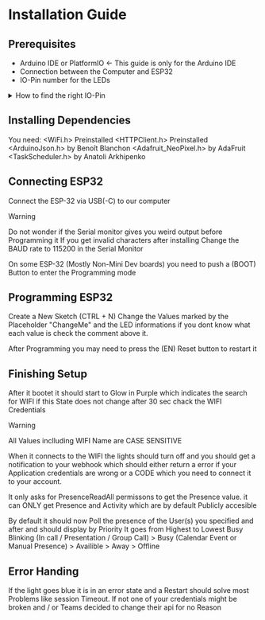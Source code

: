 # Installation Guide
## Prerequisites
- Arduino IDE or PlatformIO <- This guide is only for the Arduino IDE
- Connection between the Computer and ESP32
- IO-Pin number for the LEDs
<details>
  <summary>How to find the right IO-Pin</summary>
  <img width="2160" height="884" alt="image" src="https://github.com/user-attachments/assets/b8966576-8be8-4bc5-8d23-2f62c73926fa" />

If you don't know what pin you want to use just use Pin 21
</details>

## Installing Dependencies
You need:
<WiFi.h> Preinstalled
<HTTPClient.h> Preinstalled
<ArduinoJson.h> by Benoît Blanchon
<Adafruit_NeoPixel.h> by AdaFruit
<TaskScheduler.h> by Anatoli Arkhipenko 

## Connecting ESP32
Connect the ESP-32 via USB(-C) to our computer 
> [!Warning]
> Do not wonder if the Serial monitor gives you weird output before Programming it
> If you get invalid characters after installing Change the BAUD rate to 115200 in the Serial Monitor

On some ESP-32 (Mostly Non-Mini Dev boards) you need to push a (BOOT) Button to enter the Programming mode

## Programming ESP32
Create a New Sketch (CTRL + N) 
Change the Values marked by the Placeholder "ChangeMe" and the LED informations
if you dont know what each value is check the comment above it.

After Programming you may need to press the (EN) Reset button to restart it

## Finishing Setup
After it bootet it should start to Glow in Purple which indicates the search for WIFI
if this State does not change after 30 sec chack the WIFI Credentials 
> [!Warning]
> All Values inclluding WIFI Name are CASE SENSITIVE

When it connects to the WIFI the lights should turn off and you should get a notification to your webhook which should either return a error if your Application credentials are wrong or a CODE which you need to connect it to your account. 

It only asks for PresenceReadAll permissons to get the Presence value. it can ONLY get Presence and Activity which are by default Publicly accesible

By default it should now Poll the presence of the User(s) you specified and after and should display by Priority
It goes from Highest to Lowest
Busy Blinking (In call / Presentation / Group Call) > Busy (Calendar Event or Manual Presence) > Availible > Away > Offline

## Error Handing
If the light goes blue it is in an error state and a Restart should solve most Problems like session Timeout.
If not one of your credentials might be broken and / or Teams decided to change their api for no Reason
